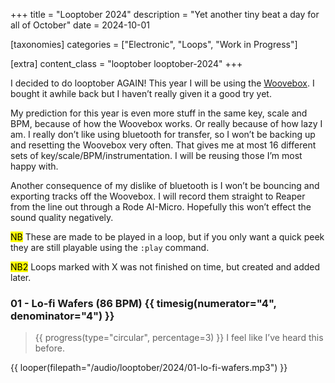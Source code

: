 +++
title = "Looptober 2024"
description = "Yet another tiny beat a day for all of October"
date = 2024-10-01

[taxonomies]
categories = ["Electronic", "Loops", "Work in Progress"]

[extra]
content_class = "looptober looptober-2024"
+++

I decided to do looptober AGAIN! This year I will be using the [Woovebox](https://www.woovebox.com/). I bought it awhile back but I haven’t really given it a good try yet.

My prediction for this year is even more stuff in the same key, scale and BPM, because of how the Woovebox works. Or really because of how lazy I am. I really don’t like using bluetooth for transfer, so I won’t be backing up and resetting the Woovebox very often. That gives me at most 16 different sets of key/scale/BPM/instrumentation. I will be reusing those I’m most happy with.

Another consequence of my dislike of bluetooth is I won’t be bouncing and exporting tracks off the Woovebox. I will record them straight to Reaper from the line out through a Rode AI-Micro. Hopefully this won’t effect the sound quality negatively.

<mark class="arrow">NB</mark> These are made to be played in a loop, but if you only want a quick peek they are still playable using the `:play` command.

<mark class="arrow">NB2</mark> Loops marked with X was not finished on time, but created and added later.

### 01 - Lo-fi Wafers (86 BPM) {{ timesig(numerator="4", denominator="4") }}

> {{ progress(type="circular", percentage=3) }}
> I feel like I’ve heard this before.

{{ looper(filepath="/audio/looptober/2024/01-lo-fi-wafers.mp3") }}
